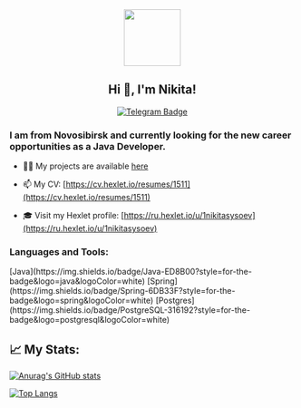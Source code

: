<div align="center">
<img src="https://media.giphy.com/media/M9gbBd9nbDrOTu1Mqx/giphy.gif" width="100"/>
</div>

<h2 align="center">Hi 👋, I'm Nikita!</h2>

<div align ="center">

[![Telegram Badge](https://img.shields.io/badge/-Telegram-0088cc?style=flat-square&logo=Telegram&logoColor=white)](https://t.me/NikiSysoew)

</div>
<h3>I am from Novosibirsk and currently looking for the new career opportunities as a Java Developer.</h3>

- 👨‍💻 My projects are available [here](https://github.com/nikisysoev?tab=repositories)

- 📫 My CV: [https://cv.hexlet.io/resumes/1511](https://cv.hexlet.io/resumes/1511)
  
- 🎓 Visit my Hexlet profile: [https://ru.hexlet.io/u/1nikitasysoev](https://ru.hexlet.io/u/1nikitasysoev)  

<h3 align="left">Languages and Tools:</h3>
<p align="left">
[Java](https://img.shields.io/badge/Java-ED8B00?style=for-the-badge&logo=java&logoColor=white) [Spring](https://img.shields.io/badge/Spring-6DB33F?style=for-the-badge&logo=spring&logoColor=white) [Postgres](https://img.shields.io/badge/PostgreSQL-316192?style=for-the-badge&logo=postgresql&logoColor=white) 
</p>

## &#x1f4c8; My Stats:

[![Anurag's GitHub stats](https://github-readme-stats.vercel.app/api?username=nikisysoev)](https://github.com/anuraghazra/github-readme-stats)

[![Top Langs](https://github-readme-stats.vercel.app/api/top-langs/?username=nikisysoev&layout=compact&theme=vision-friendly-dark)](https://github.com/anuraghazra/github-readme-stats)
